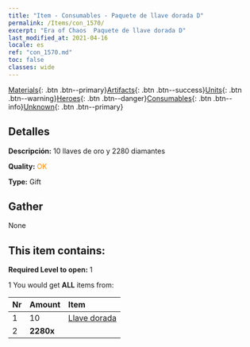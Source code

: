 ```yaml
---
title: "Item - Consumables - Paquete de llave dorada D"
permalink: /Items/con_1570/
excerpt: "Era of Chaos  Paquete de llave dorada D"
last_modified_at: 2021-04-16
locale: es
ref: "con_1570.md"
toc: false
classes: wide
---
```

 [Materials](/es/Items/){: .btn .btn--primary}[Artifacts](/es/Items/Artifacts/){: .btn .btn--success}[Units](/es/Items/Units/){: .btn .btn--warning}[Heroes](/es/Items/Heroes/){: .btn .btn--danger}[Consumables](/es/Items/Consumables/){: .btn .btn--info}[Unknown](/es/Items/Unknown/){: .btn .btn--primary}

## Detalles
 **Descripción:** 10 llaves de oro y 2280 diamantes

 **Quality:** <span style="color: #FF8C00">OK</span>

 **Type:** Gift

## Gather

  None

## This item contains:

 **Required Level to open:** 1

 1 You would get **ALL** items  from:

  | Nr | Amount |     Item    |
  |:---|:-------|:------------|
  | 1 | 10 | [Llave dorada](/es/Items/con_783/) |  | 
  | 2 |  **2280x** | <i class="fas fa-gem"/> |  | 
